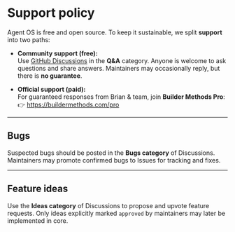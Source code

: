 # Support policy

Agent OS is free and open source. To keep it sustainable, we split **support** into two paths:

- **Community support (free):**  
  Use [GitHub Discussions](https://github.com/buildermethods/agent-os/discussions) in the **Q&A** category. Anyone is welcome to ask questions and share answers. Maintainers may occasionally reply, but there is **no guarantee**.

- **Official support (paid):**  
  For guaranteed responses from Brian & team, join **Builder Methods Pro**:  
  👉 https://buildermethods.com/pro

---

## Bugs
Suspected bugs should be posted in the **Bugs category** of Discussions.  
Maintainers may promote confirmed bugs to Issues for tracking and fixes.

---

## Feature ideas
Use the **Ideas category** of Discussions to propose and upvote feature requests. Only ideas explicitly marked `approved` by maintainers may later be implemented in core.
